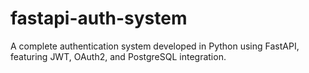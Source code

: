 # fastapi-auth-system
A complete authentication system developed in Python using FastAPI, featuring JWT, OAuth2, and PostgreSQL integration.
